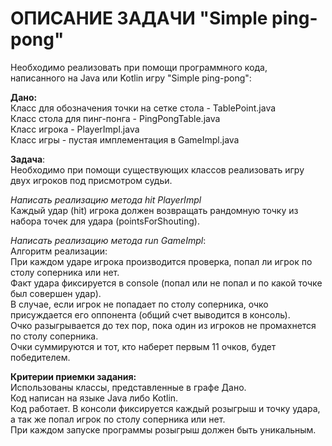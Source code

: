# ОПИСАНИЕ ЗАДАЧИ "Simple ping-pong"
Необходимо реализовать при помощи программного кода,<br>
написанного на Java или Kotlin игру "Simple ping-pong":

<b>Дано:</b><br>
Класс для обозначения точки на сетке стола - TablePoint.java<br>
Класс стола для пинг-понга - PingPongTable.java<br>
Класс игрока - PlayerImpl.java<br>
Класс игры - пустая имплементация в GameImpl.java<br>

<b>Задача</b>:<br>
Необходимо при помощи существующих классов реализовать игру двух игроков под присмотром судьи.

<i>Написать реализацию метода hit PlayerImpl</i><br>
Каждый удар (hit) игрока должен возвращать рандомную точку из набора точек для удара (pointsForShouting).

<i>Написать реализацию метода run GameImpl</i>:<br>
Алгоритм реализации:<br>
При каждом ударе игрока производится проверка, попал ли игрок по столу соперника или нет.<br>
Факт удара фиксируется в console (попал или не попал и по какой точке был совершен удар).<br>
В случае, если игрок не попадает по столу соперника, очко присуждается его оппонента (общий счет выводится в консоль).<br>
Очко разыгрывается до тех пор, пока один из игроков не промахнется по столу соперника.<br>
Очки суммируются и тот, кто наберет первым 11 очков, будет победителем.<br>

<b>Критерии приемки задания:</b><br>
Использованы классы, представленные в графе Дано.<br>
Код написан на языке Java либо Kotlin.<br>
Код работает. В консоли фиксируется каждый розыгрыш и точку удара, а так же попал игрок по столу соперника или нет.<br>
При каждом запуске программы розыгрыш должен быть уникальным.<br>
